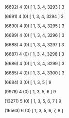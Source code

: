 (6692) 4 (0) [ 1, 3, 4, 3293 ] 3 


(6691) 4 (0) [ 1, 3, 4, 3294 ] 3 


(6690) 4 (0) [ 1, 3, 4, 3295 ] 3 


(6689) 4 (0) [ 1, 3, 4, 3296 ] 3 


(6688) 4 (0) [ 1, 3, 4, 3297 ] 3 


(6687) 4 (0) [ 1, 3, 4, 3298 ] 3 


(6686) 4 (0) [ 1, 3, 4, 3299 ] 3 


(6685) 4 (0) [ 1, 3, 4, 3300 ] 3 


(6684) 3 (0) [ 1, 3, 5 ] 9 


(9978) 4 (0) [ 1, 3, 5, 6 ] 9 


(13271) 5 (0) [ 1, 3, 5, 6, 7 ] 9 


(16563) 6 (0) [ 1, 3, 5, 6, 7, 8 ]  


